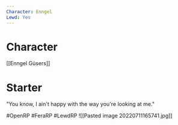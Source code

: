 ```yaml
---
Character: Enngel
Lewd: Yes
---
```

# Character
[[Enngel Gúsers]]

# Starter
"You know, I ain't happy with the way you're looking at me."

#OpenRP #FeraRP #LewdRP 
![[Pasted image 20220711165741.jpg]]